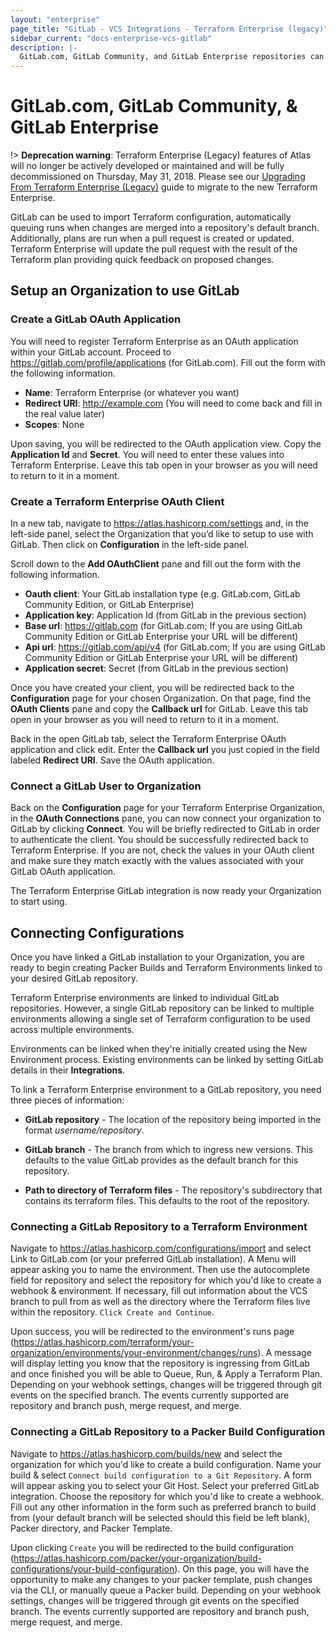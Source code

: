 ```yaml
---
layout: "enterprise"
page_title: "GitLab - VCS Integrations - Terraform Enterprise (legacy)"
sidebar_current: "docs-enterprise-vcs-gitlab"
description: |-
  GitLab.com, GitLab Community, and GitLab Enterprise repositories can be integrated with Terraform Enterprise by using push command.
---
```


# GitLab.com, GitLab Community, & GitLab Enterprise

!> **Deprecation warning**: Terraform Enterprise (Legacy) features of Atlas will no longer be actively developed or maintained and will be fully decommissioned on Thursday, May 31, 2018. Please see our [Upgrading From Terraform Enterprise (Legacy)](https://www.terraform.io/docs/enterprise/upgrade/index.html) guide to migrate to the new Terraform Enterprise.

GitLab can be used to import Terraform configuration, automatically
queuing runs when changes are merged into a repository's default branch.
Additionally, plans are run when a pull request is created or updated. Terraform
Enterprise will update the pull request with the result of the Terraform plan
providing quick feedback on proposed changes.

## Setup an Organization to use GitLab

### Create a GitLab OAuth Application

You will need to register Terraform Enterprise as an OAuth application within your GitLab account. Proceed to https://gitlab.com/profile/applications (for GitLab.com). Fill out the form with the following information.

- **Name**: Terraform Enterprise (or whatever you want)
- **Redirect URI**: http://example.com (You will need to come back and fill in the real value later)
- **Scopes**: None

Upon saving, you will be redirected to the OAuth application view. Copy the **Application Id** and **Secret**. You will need to enter these values into Terraform Enterprise. Leave this tab open in your browser as you will need to return to it in a moment.


### Create a Terraform Enterprise OAuth Client

In a new tab, navigate to https://atlas.hashicorp.com/settings and, in the left-side panel, select the Organization that you’d like to setup to use with GitLab. Then click on **Configuration** in the left-side panel.

Scroll down to the **Add OAuthClient** pane and fill out the form with the following information.

- **Oauth client**: Your GitLab installation type (e.g. GitLab.com, GitLab Community Edition, or GitLab Enterprise)
- **Application key**: Application Id (from GitLab in the previous section)
- **Base url**: https://gitlab.com (for GitLab.com; If you are using GitLab Community Edition or GitLab Enterprise your URL will be different)
- **Api url**: https://gitlab.com/api/v4 (for GitLab.com; If you are using GitLab Community Edition or GitLab Enterprise your URL will be different)
- **Application secret**: Secret (from GitLab in the previous section)

Once you have created your client, you will be redirected back to the **Configuration** page for your chosen Organization. On that page, find the **OAuth Clients** pane and copy the **Callback url** for GitLab. Leave this tab open in your browser as you will need to return to it in a moment.

Back in the open GitLab tab, select the Terraform Enterprise OAuth application and click edit. Enter the **Callback url** you just copied in the field labeled **Redirect URI**. Save the OAuth application.

### Connect a GitLab User to Organization

Back on the **Configuration** page for your Terraform Enterprise Organization, in the **OAuth Connections** pane, you can now connect your organization to GitLab by clicking **Connect**. You will be briefly redirected to GitLab in order to authenticate the client. You should be successfully redirected back to Terraform Enterprise. If you are not, check the values in your OAuth client and make sure they match exactly with the values associated with your GitLab OAuth application.

The Terraform Enterprise GitLab integration is now ready your Organization to start using.

## Connecting Configurations

Once you have linked a GitLab installation to your Organization,
you are ready to begin creating Packer Builds and Terraform Environments linked
to your desired GitLab repository.

Terraform Enterprise environments are linked to individual GitLab  repositories.
However, a single GitLab repository can be linked to multiple environments
allowing a single set of Terraform configuration to be used across multiple
environments.

Environments can be linked when they're initially created using the New
Environment process. Existing environments can be linked by setting GitLab
details in their **Integrations**.

To link a Terraform Enterprise environment to a GitLab repository, you need
three pieces of information:

- **GitLab repository** - The location of the repository being imported in the
format _username/repository_.

- **GitLab branch** - The branch from which to ingress new versions. This
defaults to the value GitLab  provides as the default branch for this repository.

- **Path to directory of Terraform files** - The repository's subdirectory that
contains its terraform files. This defaults to the root of the repository.

### Connecting a GitLab Repository to a Terraform Environment

Navigate to https://atlas.hashicorp.com/configurations/import and select Link to GitLab.com (or your preferred GitLab installation). A Menu will appear asking you to name the environment. Then use the autocomplete field for repository and select the repository for which you'd like to create a webhook & environment. If necessary, fill out information about the VCS branch to pull from as well as the directory where the Terraform files live within the repository. `Click Create and Continue`.

Upon success, you will be redirected to the environment's runs page (https://atlas.hashicorp.com/terraform/your-organization/environments/your-environment/changes/runs). A message will display letting you know that the repository is ingressing from GitLab and once finished you will be able to Queue, Run, & Apply a Terraform Plan. Depending on your webhook settings, changes will be triggered through git events on the specified branch. The events currently supported are repository and branch push, merge request, and merge.

### Connecting a GitLab Repository to a Packer Build Configuration

Navigate to https://atlas.hashicorp.com/builds/new and select the organization for which you'd like to create a build configuration. Name your build & select `Connect build configuration to a Git Repository`. A form will appear asking you to select your Git Host. Select your preferred GitLab integration. Choose the repository for which you'd like to create a webhook. Fill out any other information in the form such as preferred branch to build from (your default branch will be selected should this field be left blank), Packer directory, and Packer Template.

Upon clicking `Create` you will be redirected to the build configuration (https://atlas.hashicorp.com/packer/your-organization/build-configurations/your-build-configuration). On this page, you will have the opportunity to make any changes to your packer template, push changes via the CLI, or manually queue a Packer build. Depending on your webhook settings, changes will be triggered through git events on the specified branch. The events currently supported are repository and branch push, merge request, and merge.
